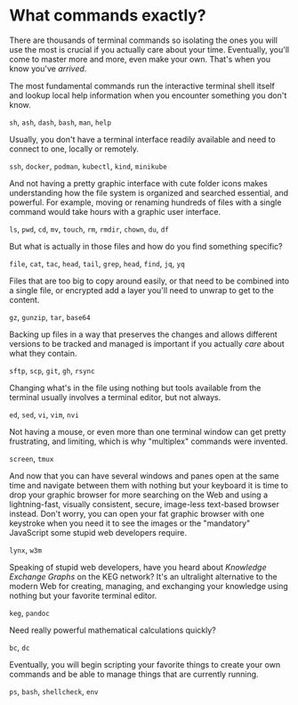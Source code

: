 # What commands exactly?

There are thousands of terminal commands so isolating the ones you will use the most is crucial if you actually care about your time. Eventually, you'll come to master more and more, even make your own. That's when you know you've *arrived*.

The most fundamental commands run the interactive terminal shell itself and lookup local help information when you encounter something you don't know.

`sh`, `ash`, `dash`, `bash`, `man`, `help`

Usually, you don't have a terminal interface readily available and need to connect to one, locally or remotely.

`ssh`, `docker`, `podman`, `kubectl`, `kind`, `minikube`

And not having a pretty graphic interface with cute folder icons makes understanding how the file system is organized and searched essential, and powerful. For example, moving or renaming hundreds of files with a single command would take hours with a graphic user interface.

`ls`, `pwd`, `cd`, `mv`, `touch`, `rm`, `rmdir`, `chown`, `du`, `df`

But what is actually in those files and how do you find something specific?

`file`, `cat`, `tac`, `head`, `tail`, `grep`, `head`, `find`, `jq`, `yq`

Files that are too big to copy around easily, or that need to be combined into a single file, or encrypted add a layer you'll need to unwrap to get to the content.

`gz`, `gunzip`, `tar`, `base64`

Backing up files in a way that preserves the changes and allows different versions to be tracked and managed is important if you actually *care* about what they contain.

`sftp`, `scp`, `git`, `gh`, `rsync`

Changing what's in the file using nothing but tools available from the terminal usually involves a terminal editor, but not always.

`ed`, `sed`, `vi`, `vim`, `nvi`

Not having a mouse, or even more than one terminal window can get pretty frustrating, and limiting, which is why "multiplex" commands were invented.

`screen`, `tmux`

And now that you can have several windows and panes open at the same time and navigate between them with nothing but your keyboard it is time to drop your graphic browser for more searching on the Web and using a lightning-fast, visually consistent, secure, image-less text-based browser instead. Don't worry, you can open your fat graphic browser with one keystroke when you need it to see the images or the "mandatory" JavaScript some stupid web developers require.

`lynx`, `w3m`

Speaking of stupid web developers, have you heard about  *Knowledge Exchange Graphs* on the KEG network? It's an ultralight alternative to the modern Web for creating, managing, and exchanging your knowledge using nothing but your favorite terminal editor.

`keg`, `pandoc`

Need really powerful mathematical calculations quickly?

`bc`, `dc`

Eventually, you will begin scripting your favorite things to create your own commands and be able to manage things that are currently running.

`ps`, `bash`, `shellcheck`, `env`
